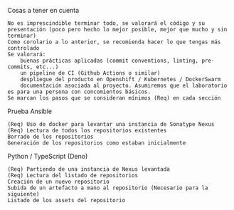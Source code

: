 Cosas a tener en cuenta

    No es imprescindible terminar todo, se valorará el código y su presentación (poco pero hecho lo mejor posible, mejor que mucho y sin terminar)
    Como corolario a lo anterior, se recomienda hacer lo que tengas más controlado
    Se valorará:
        buenas prácticas aplicadas (commit conventions, linting, pre-commits, etc...)
        un pipeline de CI (Github Actions o similar)
        despliegue del producto en Openshift / Kubernetes / DockerSwarm
        documentación asociada al proyecto. Asumiremos que el laboratorio es para una persona con concomientos básicos.
    Se marcan los pasos que se consideran mínimos (Req) en cada sección

Prueba
Ansible

    (Req) Uso de docker para levantar una instancia de Sonatype Nexus
    (Req) Lectura de todos los repositorios existentes
    Borrado de los repositorios
    Generación de los repositorios como estaban inicialmente

Python / TypeScript (Deno)

    (Req) Partiendo de una instancia de Nexus levantada
    (Req) Lectura del listado de repositorios
    Creación de un nuevo repositorio
    Subida de un artefacto a mano al repositorio (Necesario para la siguiente)
    Listado de los assets del repositorio
